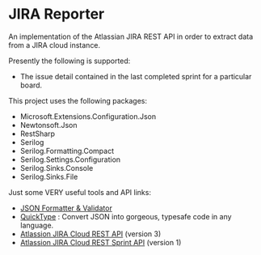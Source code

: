 # JIRA Reporter
An implementation of the Atlassian JIRA REST API in order to extract data from a JIRA cloud instance. 

Presently the following is supported:
* The issue detail contained in the last completed sprint for a particular board. 

This project uses the following packages:
* Microsoft.Extensions.Configuration.Json
* Newtonsoft.Json
* RestSharp
* Serilog
* Serilog.Formatting.Compact
* Serilog.Settings.Configuration
* Serilog.Sinks.Console
* Serilog.Sinks.File

Just some VERY useful tools and API links:
* [JSON Formatter & Validator][1.1]
* [QuickType][1.2] : Convert JSON into gorgeous, typesafe code in any language.
* [Atlassion JIRA Cloud REST API][1.3] (version 3) 
* [Atlassion JIRA Cloud REST Sprint API][1.4] (version 1) 

[1.1]:https://jsonformatter.curiousconcept.com/
[1.2]:https://app.quicktype.io/
[1.3]:https://developer.atlassian.com/cloud/jira/platform/rest/v3
[1.4]:https://developer.atlassian.com/cloud/jira/software/rest/